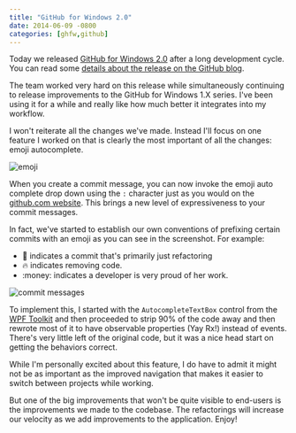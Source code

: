 ```yaml
---
title: "GitHub for Windows 2.0"
date: 2014-06-09 -0800
categories: [ghfw,github]
---
```


Today we released [GitHub for Windows 2.0](https://windows.github.com/) after a long development cycle. You can read some [details about the release on the GitHub blog](https://github.com/blog/1844-say-hello-to-github-for-windows-2-0).

The team worked very hard on this release while simultaneously continuing to release improvements to the GitHub for Windows 1.X series. I've been using it for a while and really like how much better it integrates into my workflow.

I won't reiterate all the changes we've made. Instead I'll focus on one feature I worked on that is clearly the most important of all the changes: emoji autocomplete.

![emoji](https://cloud.githubusercontent.com/assets/19977/3218916/0293bf30-eff0-11e3-816b-68af901cf5a4.png)

When you create a commit message, you can now invoke the emoji auto complete drop down using the `:` character just as you would on the [github.com website](https://github.com/). This brings a new level of expressiveness to your commit messages.

In fact, we've started to establish our own conventions of prefixing certain commits with an emoji as you can see in the screenshot. For example:

* :lipstick: indicates a commit that's primarily just refactoring
* :fire: indicates removing code.
* :money: indicates a developer is very proud of her work.

![commit messages](https://cloud.githubusercontent.com/assets/19977/3218979/a5109152-eff0-11e3-8e03-ae55eef080e5.png)

To implement this, I started with the `AutocompleteTextBox` control from the [WPF Toolkit](http://wpf.codeplex.com/releases/view/40535) and then proceeded to strip 90% of the code away and then rewrote most of it to have observable properties (Yay Rx!) instead of events. There's very little left of the original code, but it was a nice head start on getting the behaviors correct.

While I'm personally excited about this feature, I do have to admit it might not be as important as the improved navigation that makes it easier to switch between projects while working.

But one of the big improvements that won't be quite visible to end-users is the improvements we made to the codebase. The refactorings will increase our velocity as we add improvements to the application. Enjoy!